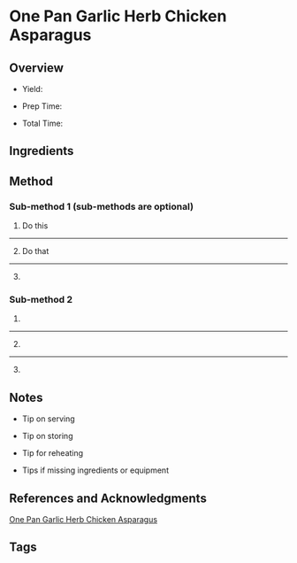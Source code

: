 # One Pan Garlic Herb Chicken Asparagus

## Overview

- Yield:

- Prep Time:

- Total Time:

## Ingredients



## Method

### Sub-method 1 (sub-methods are optional)

1. Do this
---
2. Do that
---
3.

### Sub-method 2

1.
---
2.
---
3.

## Notes

- Tip on serving

- Tip on storing

- Tip for reheating

- Tips if missing ingredients or equipment

## References and Acknowledgments

[One Pan Garlic Herb Chicken Asparagus](http://www.lecremedelacrumb.com/one-pan-garlic-herb-chicken-asparagus/)

## Tags


